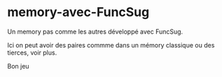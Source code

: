 # memory-avec-FuncSug
Un memory pas comme les autres développé avec FuncSug.

Ici on peut avoir des paires commme dans un mémory classique ou des tierces, voir plus. 

Bon jeu 
